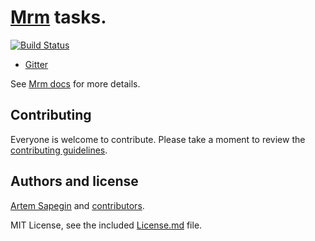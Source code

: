 # [Mrm](https://github.com/sapegin/mrm) tasks.

[![Build Status](https://travis-ci.org/sapegin/mrm-tasks.svg)](https://travis-ci.org/sapegin/mrm-tasks)

* [Gitter](packages/mrm-task-gitter)

See [Mrm docs](https://github.com/sapegin/mrm#usage) for more details.

## Contributing

Everyone is welcome to contribute. Please take a moment to review the [contributing guidelines](Contributing.md).

## Authors and license

[Artem Sapegin](http://sapegin.me) and [contributors](https://github.com/sapegin/mrm-tasks/graphs/contributors).

MIT License, see the included [License.md](License.md) file.
